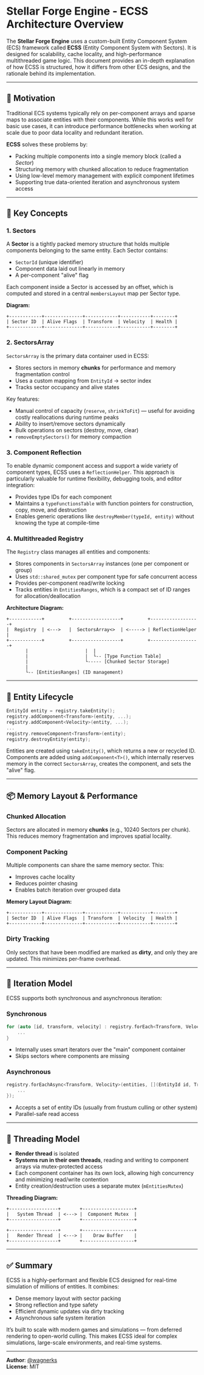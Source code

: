 # Stellar Forge Engine - ECSS Architecture Overview

The **Stellar Forge Engine** uses a custom-built Entity Component System (ECS) framework called **ECSS** (Entity Component System with Sectors). It is designed for scalability, cache locality, and high-performance multithreaded game logic. This document provides an in-depth explanation of how ECSS is structured, how it differs from other ECS designs, and the rationale behind its implementation.

---

## 🔧 Motivation

Traditional ECS systems typically rely on per-component arrays and sparse maps to associate entities with their components. While this works well for basic use cases, it can introduce performance bottlenecks when working at scale due to poor data locality and redundant iteration.

**ECSS** solves these problems by:

- Packing multiple components into a single memory block (called a *Sector*)
- Structuring memory with chunked allocation to reduce fragmentation
- Using low-level memory management with explicit component lifetimes
- Supporting true data-oriented iteration and asynchronous system access

---

## 🧠 Key Concepts

### 1. **Sectors**

A **Sector** is a tightly packed memory structure that holds multiple components belonging to the same entity. Each Sector contains:

- `SectorId` (unique identifier)
- Component data laid out linearly in memory
- A per-component "alive" flag

Each component inside a Sector is accessed by an offset, which is computed and stored in a central `membersLayout` map per Sector type.

**Diagram:**

```
+------------+--------------+------------+-----------+--------+
| Sector ID  | Alive Flags  | Transform  | Velocity  | Health |
+------------+--------------+------------+-----------+--------+
```

### 2. **SectorsArray**

`SectorsArray` is the primary data container used in ECSS:

- Stores sectors in memory **chunks** for performance and memory fragmentation control
- Uses a custom mapping from `EntityId` → sector index
- Tracks sector occupancy and alive states

Key features:

- Manual control of capacity (`reserve`, `shrinkToFit`) — useful for avoiding costly reallocations during runtime peaks
- Ability to insert/remove sectors dynamically
- Bulk operations on sectors (destroy, move, clear)
- `removeEmptySectors()` for memory compaction

### 3. **Component Reflection**

To enable dynamic component access and support a wide variety of component types, ECSS uses a `ReflectionHelper`. This approach is particularly valuable for runtime flexibility, debugging tools, and editor integration:

- Provides type IDs for each component
- Maintains a `typeFunctionsTable` with function pointers for construction, copy, move, and destruction
- Enables generic operations like `destroyMember(typeId, entity)` without knowing the type at compile-time

### 4. **Multithreaded Registry**

The `Registry` class manages all entities and components:

- Stores components in `SectorsArray` instances (one per component or group)
- Uses `std::shared_mutex` per component type for safe concurrent access
- Provides per-component read/write locking
- Tracks entities in `EntitiesRanges`, which is a compact set of ID ranges for allocation/deallocation

**Architecture Diagram:**

```
+------------+         +------------------+         +------------------+
|  Registry  | <--->   |  SectorsArray<>  | <-----> | ReflectionHelper |
+------------+         +------------------+         +------------------+
       |                     |  |  
       |                     |  └-- [Type Function Table]
       |                     └----- [Chunked Sector Storage]
       |
       └-- [EntitiesRanges] (ID management)
```

---

## 🚀 Entity Lifecycle

```cpp
EntityId entity = registry.takeEntity();
registry.addComponent<Transform>(entity, ...);
registry.addComponent<Velocity>(entity, ...);
...
registry.removeComponent<Transform>(entity);
registry.destroyEntity(entity);
```

Entities are created using `takeEntity()`, which returns a new or recycled ID. Components are added using `addComponent<T>()`, which internally reserves memory in the correct `SectorsArray`, creates the component, and sets the "alive" flag.

---

## 📦 Memory Layout & Performance

### Chunked Allocation

Sectors are allocated in memory **chunks** (e.g., 10240 Sectors per chunk). This reduces memory fragmentation and improves spatial locality.

### Component Packing

Multiple components can share the same memory sector. This:

- Improves cache locality
- Reduces pointer chasing
- Enables batch iteration over grouped data

**Memory Layout Diagram:**

```
+------------+--------------+------------+-----------+--------+
| Sector ID  | Alive Flags  | Transform  | Velocity  | Health |
+------------+--------------+------------+-----------+--------+
```

### Dirty Tracking

Only sectors that have been modified are marked as **dirty**, and only they are updated. This minimizes per-frame overhead.

---

## 🔄 Iteration Model

ECSS supports both synchronous and asynchronous iteration:

### Synchronous

```cpp
for (auto [id, transform, velocity] : registry.forEach<Transform, Velocity>()) {
    ...
}
```

- Internally uses smart iterators over the "main" component container
- Skips sectors where components are missing

### Asynchronous

```cpp
registry.forEachAsync<Transform, Velocity>(entities, [](EntityId id, Transform* t, Velocity* v) {
    ...
});
```

- Accepts a set of entity IDs (usually from frustum culling or other system)
- Parallel-safe read access

---

## 🧵 Threading Model

- **Render thread** is isolated
- **Systems run in their own threads**, reading and writing to component arrays via mutex-protected access
- Each component container has its own lock, allowing high concurrency and minimizing read/write contention
- Entity creation/destruction uses a separate mutex (`mEntitiesMutex`)

**Threading Diagram:**

```
+------------------+       +-------------------+
|   System Thread  | <---> |  Component Mutex  |
+------------------+       +-------------------+

+------------------+       +-------------------+
|   Render Thread  | <---> |    Draw Buffer    |
+------------------+       +-------------------+
```

---

## ✅ Summary

ECSS is a highly-performant and flexible ECS designed for real-time simulation of millions of entities. It combines:

- Dense memory layout with sector packing
- Strong reflection and type safety
- Efficient dynamic updates via dirty tracking
- Asynchronous safe system iteration

It’s built to scale with modern games and simulations — from deferred rendering to open-world culling. This makes ECSS ideal for complex simulations, large-scale environments, and real-time systems.

---

**Author**: [@wagnerks](https://github.com/wagnerks)  
**License**: MIT
